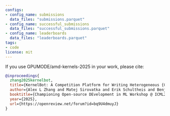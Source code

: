 ```yaml
---
configs:
- config_name: submissions
  data_files: "submissions.parquet"
- config_name: successful_submissions
  data_files: "successful_submissions.parquet"
- config_name: leaderboards
  data_files: "leaderboards.parquet"
tags:
- code
license: mit
---
```


If you use GPUMODE/amd-kernels-2025 in your work, please cite:

```bibtex
@inproceedings{
  zhang2025kernelbot,
  title={KernelBot: A Competition Platform for Writing Heterogeneous {GPU} Code},
  author={Alex L Zhang and Matej Sirovatka and Erik Schultheis and Benjamin Horowitz and Mark Saroufim},
  booktitle={Championing Open-source DEvelopment in ML Workshop @ ICML25},
  year={2025},
  url={https://openreview.net/forum?id=bq9U4dmuyJ}
}
```
